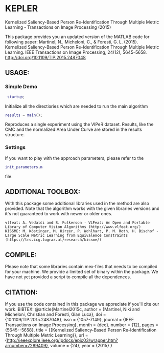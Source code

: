 # KEPLER
Kernelized Saliency-Based Person Re-Identification Through Multiple Metric Learning - Transactions on Image Processing (2015)

This package provides you an updated version of the MATLAB code for following paper: 
Martinel, N., Micheloni, C., & Foresti, G. L. (2015). Kernelized Saliency-Based Person Re-Identification Through Multiple Metric Learning. IEEE Transactions on Image Processing, 24(12), 5645–5658. http://doi.org/10.1109/TIP.2015.2487048

## USAGE:

### Simple Demo
```MATLAB
 startup;
```
Initialize all the directiories which are needed to run the main algorithm

```MATLAB
results = main();
```
Reproduces a single experiment using the VIPeR dataset. Results, like the CMC and the normalized Area Under Curve are stored in the results structure.

### Settings
If you want to play with the approach parameters, please refer to the 
```MATLAB
init_parameters.m
```
file.


## ADDITIONAL TOOLBOX:
With this package some additional libraries used in the method are also provided. Note that the algorithm works with the given libraries versions and it's not guaranteed to work with newer or older ones.

    vlfeat: A. Vedaldi and B. Fulkerson - VLFeat: An Open and Portable Library of Computer Vision Algorithms (http://www.vlfeat.org/)
    KISSME: M. Köstinger, M. Hirzer, P. Wohlhart, P. M. Roth, H. Bischof - Large Scale Metric Learning from Equivalence Constraints (https://lrs.icg.tugraz.at/research/kissme/)

## COMPILE:
Please note that some libraries contain mex-files that needs to be compiled for your machine. We provide a limited set of binary within the package. We have not yet provided a script to compile all the dependences.

## CITATION:
If you use the code contained in this package we appreciate if you'll cite our work. 
BIBTEX:
@article{Martinel2015c,
author = {Martinel, Niki and Micheloni, Christian and Foresti, Gian Luca},
doi = {10.1109/TIP.2015.2487048},
issn = {1057-7149},
journal = {IEEE Transactions on Image Processing},
month = {dec},
number = {12},
pages = {5645--5658},
title = {{Kernelized Saliency-Based Person Re-Identification Through Multiple Metric Learning}},
url = {http://ieeexplore.ieee.org/lpdocs/epic03/wrapper.htm?arnumber=7289409},
volume = {24},
year = {2015}
}
